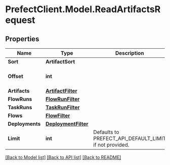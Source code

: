 # PrefectClient.Model.ReadArtifactsRequest

## Properties

Name | Type | Description | Notes
------------ | ------------- | ------------- | -------------
**Sort** | **ArtifactSort** |  | [optional] 
**Offset** | **int** |  | [optional] [default to 0]
**Artifacts** | [**ArtifactFilter**](ArtifactFilter.md) |  | [optional] 
**FlowRuns** | [**FlowRunFilter**](FlowRunFilter.md) |  | [optional] 
**TaskRuns** | [**TaskRunFilter**](TaskRunFilter.md) |  | [optional] 
**Flows** | [**FlowFilter**](FlowFilter.md) |  | [optional] 
**Deployments** | [**DeploymentFilter**](DeploymentFilter.md) |  | [optional] 
**Limit** | **int** | Defaults to PREFECT_API_DEFAULT_LIMIT if not provided. | [optional] 

[[Back to Model list]](../README.md#documentation-for-models) [[Back to API list]](../README.md#documentation-for-api-endpoints) [[Back to README]](../README.md)

